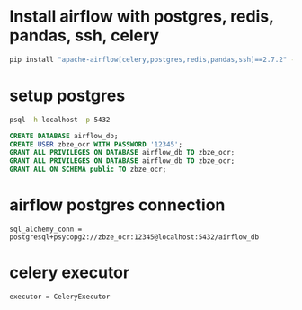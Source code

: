# Install airflow with postgres, redis, pandas, ssh, celery

```sh
pip install "apache-airflow[celery,postgres,redis,pandas,ssh]==2.7.2" --constraint "https://raw.githubusercontent.com/apache/airflow/constraints-2.7.2/constraints-3.8.txt"
```

# setup postgres
```sh
psql -h localhost -p 5432
```

```sql
CREATE DATABASE airflow_db;
CREATE USER zbze_ocr WITH PASSWORD '12345';
GRANT ALL PRIVILEGES ON DATABASE airflow_db TO zbze_ocr;
GRANT ALL PRIVILEGES ON DATABASE airflow_db TO zbze_ocr;
GRANT ALL ON SCHEMA public TO zbze_ocr;
```

# airflow postgres connection
```
sql_alchemy_conn = postgresql+psycopg2://zbze_ocr:12345@localhost:5432/airflow_db
```

# celery executor
```
executor = CeleryExecutor
```


